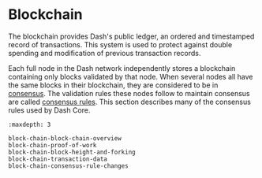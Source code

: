 # Blockchain

The blockchain provides Dash's public ledger, an ordered and timestamped record of transactions. This system is used to protect against double spending and modification of previous transaction records.

Each full node in the Dash network independently stores a blockchain containing only blocks validated by that node. When several nodes all have the same blocks in their blockchain, they are considered to be in [consensus](../resources/glossary.md#consensus). The validation rules these nodes follow to maintain consensus are called [consensus rules](../resources/glossary.md#consensus-rules). This section describes many of the consensus rules used by Dash Core.

```{toctree}
:maxdepth: 3

block-chain-block-chain-overview
block-chain-proof-of-work
block-chain-block-height-and-forking
block-chain-transaction-data
block-chain-consensus-rule-changes
```
